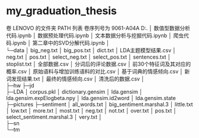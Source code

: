 # my_graduation_thesis
卷 LENOVO 的文件夹 PATH 列表
卷序列号为 9061-A04A
D:.
│  数值型数据分析代码.ipynb
│  数据预处理代码.ipynb
│  文本数据分析与挖掘代码.ipynb
│  爬虫代码.ipynb
│  第二章中的SVD分解代码.ipynb
│  
└─data
    │  big_neg.txt
    │  big_pos.txt
    │  dict.txt
    │  LDA主题模型结果.csv
    │  neg.txt
    │  pos.txt
    │  select_neg.txt
    │  select_pos.txt
    │  sentences.txt
    │  stoplist.txt
    │  全部数据.csv
    │  分词后的评论数据.csv
    │  前30个特征词及其对应的概率.csv
    │  原始语料与增加训练语料的对比.csv
    │  基于词典的情感倾向.csv
    │  新词发现结果.txt
    │  最终的情感倾向.csv
    │  清洗后的数据.csv
    │  
    ├─hw 
    ├─jd   
    ├─LDA
    │      corpus.pkl
    │      dictionary.gensim
    │      lda.gensim
    │      lda.gensim.expElogbeta.npy
    │      lda.gensim.id2word
    │      lda.gensim.state
    ├─pictures
    ├─sentiment
    │      all_words.txt
    │      big_sentiment.marshal.3
    │      little.txt
    │      low.txt
    │      more.txt
    │      most.txt
    │      neg.txt
    │      not.txt
    │      over.txt
    │      pos.txt
    │      select_sentiment.marshal.3
    │      very.txt
    │      
    ├─sn    
    └─tm
